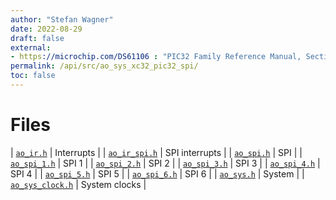 ```yaml
---
author: "Stefan Wagner"
date: 2022-08-29
draft: false
external:
- https://microchip.com/DS61106 : "PIC32 Family Reference Manual, Section 23, Serial Peripheral Interface (SPI)"
permalink: /api/src/ao_sys_xc32_pic32_spi/
toc: false
---
```


# Files

| [`ao_ir.h`](ao_ir.h.md) | Interrupts |
| [`ao_ir_spi.h`](ao_ir_spi.h.md) | SPI interrupts |
| [`ao_spi.h`](ao_spi.h.md) | SPI |
| [`ao_spi_1.h`](ao_spi_1.h.md) | SPI 1 |
| [`ao_spi_2.h`](ao_spi_2.h.md) | SPI 2 |
| [`ao_spi_3.h`](ao_spi_3.h.md) | SPI 3 |
| [`ao_spi_4.h`](ao_spi_4.h.md) | SPI 4 |
| [`ao_spi_5.h`](ao_spi_5.h.md) | SPI 5 |
| [`ao_spi_6.h`](ao_spi_6.h.md) | SPI 6 |
| [`ao_sys.h`](ao_sys.h.md) | System |
| [`ao_sys_clock.h`](ao_sys_clock.h.md) | System clocks |
